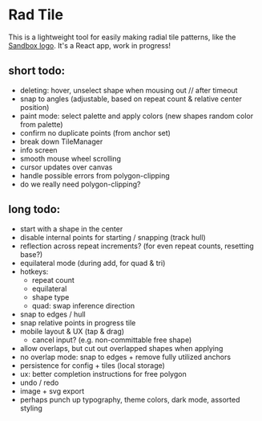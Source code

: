 # Rad Tile

This is a lightweight tool for easily making radial tile patterns, like the [Sandbox logo](https://sandbox.is). It's a React app, work in progress!

## short todo:

-   deleting: hover, unselect shape when mousing out // after timeout
-   snap to angles (adjustable, based on repeat count & relative center position)
-   paint mode: select palette and apply colors (new shapes random color from palette)
-   confirm no duplicate points (from anchor set)
-   break down TileManager
-   info screen
-   smooth mouse wheel scrolling
-   cursor updates over canvas
-   handle possible errors from polygon-clipping
-   do we really need polygon-clipping?

## long todo:

-   start with a shape in the center
-   disable internal points for starting / snapping (track hull)
-   reflection across repeat increments? (for even repeat counts, resetting base?)
-   equilateral mode (during add, for quad & tri)
-   hotkeys:
    -   repeat count
    -   equilateral
    -   shape type
    -   quad: swap inference direction
-   snap to edges / hull
-   snap relative points in progress tile
-   mobile layout & UX (tap & drag)
    -   cancel input? (e.g. non-committable free shape)
-   allow overlaps, but cut out overlapped shapes when applying
-   no overlap mode: snap to edges + remove fully utilized anchors
-   persistence for config + tiles (local storage)
-   ux: better completion instructions for free polygon
-   undo / redo
-   image + svg export
-   perhaps punch up typography, theme colors, dark mode, assorted styling

